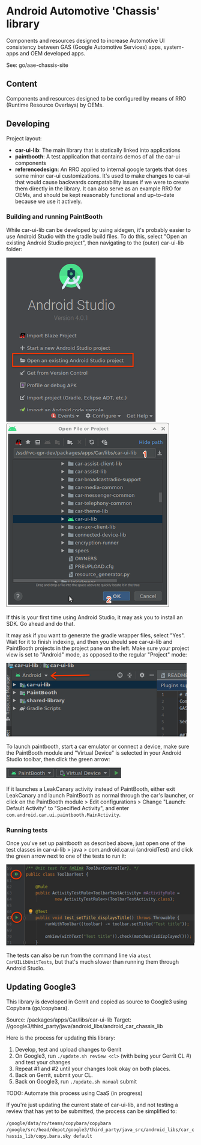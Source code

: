 # Android Automotive 'Chassis' library
Components and resources designed to increase Automotive UI consistency between
GAS (Google Automotive Services) apps, system-apps and OEM developed apps.

See: go/aae-chassis-site

## Content

Components and resources designed to be configured by means of RRO (Runtime
Resource Overlays) by OEMs.

## Developing

Project layout:
* __car-ui-lib__: The main library that is statically linked into applications
* __paintbooth__: A test application that contains demos of all the car-ui components
* __referencedesign__: An RRO applied to internal google targets that does some minor car-ui customizations. It's used to make changes to car-ui that would cause backwards compatability issues if we were to create them directly in the library. It can also serve as an example RRO for OEMs, and should be kept reasonably functional and up-to-date because we use it actively.

### Building and running PaintBooth

While car-ui-lib can be developed by using aidegen, it's probably easier to use Android Studio with the gradle build files. To do this, select "Open an existing Android Studio project", then navigating to the (outer) car-ui-lib folder:

![Open an existing Android Studio project](documentation/images/open_existing_android_studio_project.png)
![Navigating to car-ui-lib](documentation/images/navigating_to_car_ui_lib.png)

If this is your first time using Android Studio, it may ask you to install an SDK. Go ahead and do that.

It may ask if you want to generate the gradle wrapper files, select "Yes". Wait for it to finish indexing, and then you should see car-ui-lib and PaintBooth projects in the project pane on the left. Make sure your project view is set to "Android" mode, as opposed to the regular "Project" mode:

![Android project view](documentation/images/android_project_view.png)

To launch paintbooth, start a car emulator or connect a device, make sure the PaintBooth module and "Virtual Device" is selected in your Android Studio toolbar, then click the green arrow:

![Launching Paintbooth](documentation/images/launch_paintbooth.png)

If it launches a LeakCanary activity instead of PaintBooth, either exit LeakCanary and launch PaintBooth as normal through the car's launcher, or click on the PaintBooth module > Edit configurations > Change "Launch: Default Activity" to "Specified Activity", and enter `com.android.car.ui.paintbooth.MainActivity`.

### Running tests

Once you've set up paintbooth as described above, just open one of the test classes in car-ui-lib > java > com.android.car.ui (androidTest) and click the green arrow next to one of the tests to run it:

![Running tests](documentation/images/running_tests.png)

The tests can also be run from the command line via `atest CarUILibUnitTests`, but that's much slower than running them through Android Studio.

## Updating Google3

This library is developed in Gerrit and copied as source to Google3 using
Copybara (go/copybara).

Source: /packages/apps/Car/libs/car-ui-lib
Target: //google3/third_party/java/android_libs/android_car_chassis_lib

Here is the process for updating this library:

1. Develop, test and upload changes to Gerrit
2. On Google3, run `./update.sh review <cl>` (with <cl> being your Gerrit CL #) and test your changes
3. Repeat #1 and #2 until your changes look okay on both places.
4. Back on Gerrit, submit your CL.
5. Back on Google3, run `./update.sh manual` submit

TODO: Automate this process using CaaS (in progress)

If you're just updating the current state of car-ui-lib, and not testing a review that has yet to be submitted, the process can be simplified to:

`/google/data/ro/teams/copybara/copybara /google/src/head/depot/google3/third_party/java_src/android_libs/car_chassis_lib/copy.bara.sky default`
